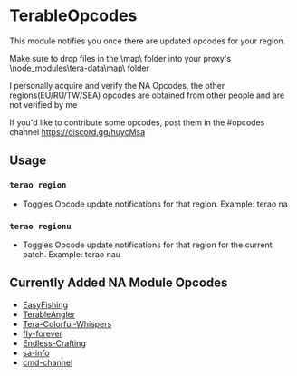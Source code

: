 # TerableOpcodes
This module notifies you once there are updated opcodes for your region.

Make sure to drop files in the \map\ folder into your proxy's \node_modules\tera-data\map\ folder

I personally acquire and verify the NA Opcodes, the other regions(EU/RU/TW/SEA) opcodes are obtained from other people and are not verified by me

If you'd like to contribute some opcodes, post them in the #opcodes channel https://discord.gg/huycMsa

## Usage
### `terao region` 
- Toggles Opcode update notifications for that region. Example: terao na
### `terao regionu` 
- Toggles Opcode update notifications for that region for the current patch. Example: terao nau

## Currently Added NA Module Opcodes
- [EasyFishing](https://github.com/TerableCoder/easy-fishing-5.2)
- [TerableAngler](https://github.com/TerableCoder/TerableAngler)
- [Tera-Colorful-Whispers](https://github.com/TerableCoder/tera-colorful-whispers)
- [fly-forever](https://github.com/TerableCoder/fly-forever)
- [Endless-Crafting](https://github.com/TerableCoder/Endless-Crafting)
- [sa-info](https://github.com/TerableCoder/sa-info)
- [cmd-channel](https://github.com/TerableCoder/cmd-channel)
